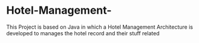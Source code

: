 # Hotel-Management- 

This Project is based on Java in which a Hotel Management Architecture is developed to manages the hotel record and their stuff related 
